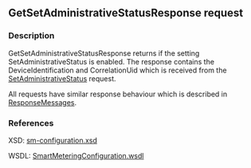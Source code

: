 ## GetSetAdministrativeStatusResponse request

### Description
GetSetAdministrativeStatusResponse returns if the setting SetAdministrativeStatus is enabled. The response contains the DeviceIdentification and CorrelationUid which is received from the [SetAdministrativeStatus](SetAdministrativeStatus.md) request.

All requests have similar response behaviour which is described in [ResponseMessages](./ResponseMessages.md).

### References

XSD: [sm-configuration.xsd](https://github.com/OSGP/open-smart-grid-platform/blob/development/osgp/shared/osgp-ws-smartmetering/src/main/resources/schemas/sm-configuration.xsd)

WSDL: [SmartMeteringConfiguration.wsdl](https://github.com/OSGP/open-smart-grid-platform/blob/development/osgp/shared/osgp-ws-smartmetering/src/main/resources/SmartMeteringConfiguration.wsdl)
